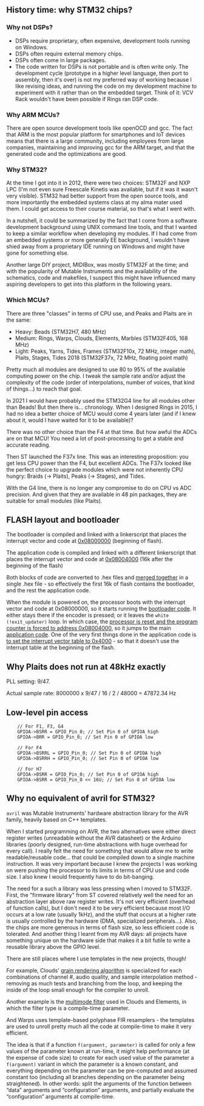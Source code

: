 ## History time: why STM32 chips?

### Why not DSPs?

* DSPs require proprietary, often expensive, development tools running on Windows.
* DSPs often require external memory chips.
* DSPs often come in large packages.
* The code written for DSPs is not portable and is often write only. The development cycle (prototype in a higher level language, then port to assembly, then it's over) is not my preferred way of working because I like revising ideas, and running the code on my development machine to experiment with it rather than on the embedded target. Think of it: VCV Rack wouldn't have been possible if Rings ran DSP code.

### Why ARM MCUs?

There are open source development tools like openOCD and gcc. The fact that ARM is the most popular platform for smartphones and IoT devices means that there is a large community, including employees from large companies, maintaining and improving gcc for the ARM target, and that the generated code and the optimizations are good.

### Why STM32?

At the time I got into it in 2012, there were two choices: STM32F and NXP LPC (I'm not even sure Freescale Kinetis was available, but if it was it wasn't very visible). STM32 had better support from the open source tools, and more importantly the embedded systems class at my alma mater used them. I could get access to their course material, so that's what I went with.

In a nutshell, it could be summarized by the fact that I come from a software development background using UNIX command line tools, and that I wanted to keep a similar workflow when developing my modules. If I had come from an embedded systems or more generally EE background, I wouldn't have shied away from a proprietary IDE running on Windows and might have gone for something else.

Another large DIY project, MIDIBox, was mostly STM32F at the time; and with the popularity of Mutable Instruments and the availability of the schematics, code and makefiles, I suspect this might have influenced many aspiring developers to get into this platform in the following years.

### Which MCUs?

There are three "classes" in terms of CPU use, and Peaks and Plaits are in the same:

* Heavy: Beads (STM32H7, 480 MHz)
* Medium: Rings, Warps, Clouds, Elements, Marbles (STM32F405, 168 MHz)
* Light: Peaks, Yarns, Tides, Frames (STM32F10x, 72 MHz, integer math), Plaits, Stages, Tides 2018 (STM32F37x, 72 MHz, floating point math)

Pretty much all modules are designed to use 80 to 95% of the available computing power on the chip. I tweak the sample rate and/or adjust the complexity of the code (order of interpolations, number of voices, that kind of things...) to reach that goal.

In 2021 I would have probably used the STM32G4 line for all modules other than Beads! But then there is... chronology. When I designed Rings in 2015, I had no idea a better choice of MCU would come 4 years later (and if I knew about it, would I have waited for it to be available)?

There was no other choice than the F4 at that time. But how awful the ADCs are on that MCU! You need a lot of post-processing to get a stable and accurate reading.

Then ST launched the F37x line. This was an interesting proposition: you get less CPU power than the F4, but excellent ADCs. The F37x looked like the perfect choice to upgrade modules which were not inherently CPU hungry: Braids (-> Plaits), Peaks (-> Stages), and Tides.

With the G4 line, there is no longer any compromise to do on CPU vs ADC precision. And given that they are available in 48 pin packages, they are suitable for small modules (like Plaits).

## FLASH layout and bootloader

The bootloader is compiled and linked with a linkerscript that places the interrupt vector and code at [0x08000000](https://github.com/pichenettes/stmlib/blob/f8a4b46b7abb5d752a6a72932eeac1a03fe958fd/linker_scripts/stm32f10x_flash_cl.ld#L7) (beginning of flash).

The application code is compiled and linked with a different linkerscript that places the interrupt vector and code at [0x08004000](https://github.com/pichenettes/stmlib/blob/f8a4b46b7abb5d752a6a72932eeac1a03fe958fd/linker_scripts/stm32f10x_flash_cl_application.ld#L7) (16k after the beginning of the flash)

Both blocks of code are converted to .hex files and [merged together](https://github.com/pichenettes/stmlib/blob/f8a4b46b7abb5d752a6a72932eeac1a03fe958fd/makefile.inc#L327) in a single .hex file - so effectively the first 16k of flash contains the bootloader, and the rest the application code.

When the module is powered on, the processor boots with the interrupt vector and code at 0x08000000, so it starts running the [bootloader code](https://github.com/pichenettes/eurorack/blob/master/braids/bootloader/bootloader.cc#L172). It either stays there if the encoder is pressed; or it leaves the `white (!exit_updater)` loop. In which case, the [processor is reset and the program counter is forced to address 0x08004000](https://github.com/pichenettes/eurorack/blob/master/braids/bootloader/bootloader.cc#L228), so it jumps to the main [application code](https://github.com/pichenettes/eurorack/blob/master/braids/braids.cc#L299). One of the very first things done in the application code is [to set the interrupt vector table to 0x4000](https://github.com/pichenettes/eurorack/blob/master/braids/drivers/system.cc#L36) - so that it doesn't use the interrupt table at the beginning of the flash.

## Why Plaits does not run at 48kHz exactly

PLL setting: 9/47.

Actual sample rate: 8000000 x 9/47 / 16 / 2 / 48000 = 47872.34 Hz

## Low-level pin access

		// For F1, F3, G4
		GPIOA->BSRR = GPIO_Pin_0; // Set Pin 0 of GPIOA high
		GPIOA->BRR = GPIO_Pin_0; // Set Pin 0 of GPIOA low

		// For F4
		GPIOA->BSRRL = GPIO_Pin_0; // Set Pin 0 of GPIOA high
		GPIOA->BSRRH = GPIO_Pin_0; // Set Pin 0 of GPIOA low

		// For H7
		GPIOA->BSRR = GPIO_Pin_0; // Set Pin 0 of GPIOA high
		GPIOA->BSRR = GPIO_Pin_0 << 16U; // Set Pin 0 of GPIOA low

## Why no equivalent of avril for STM32?

`avril` was Mutable Instruments' hardware abstraction library for the AVR family, heavily based on C++ templates.

When I started programming on AVR, the two alternatives were either direct register writes (unreadable without the AVR datasheet) or the Arduino libraries (poorly designed, run-time abstractions with huge overhead for every call). I really felt the need for something that would allow me to write readable/reusable code... that could be compiled down to a single machine instruction. It was very important because I knew the projects I was working on were pushing the processor to its limits in terms of CPU use and code size. I also knew I would frequently have to do bit-banging.

The need for a such a library was less pressing when I moved to STM32F. First, the "firmware library" from ST covered relatively well the need for an abstraction layer above raw register writes. It's not very efficient (overhead of function calls), but I don't need it to be very efficient because most I/O occurs at a low rate (usually 1kHz), and the stuff that occurs at a higher rate is usually controlled by the hardware (DMA, specialized peripherals...). Also, the chips are more generous in terms of flash size, so less efficient code is tolerated. And another thing I learnt from my AVR days: all projects have something unique on the hardware side that makes it a bit futile to write a reusable library above the GPIO level.

There are still places where I use templates in the new projects, though!

For example, Clouds' [grain rendering algorithm](https://github.com/pichenettes/eurorack/blob/master/clouds/dsp/grain.h#L120) is specialized for each combinations of channel \#, audio quality, and sample interpolation method - removing as much tests and branching from the loop, and keeping the inside of the loop small enough for the compiler to unroll.

Another example is the [multimode filter](https://github.com/pichenettes/stmlib/blob/master/dsp/filter.h#L190) used in Clouds and Elements, in which the filter type is a compile-time parameter.

And Warps uses template-based polyphase FIR resamplers - the templates are used to unroll pretty much all the code at compile-time to make it very efficient.

The idea is that if a function `f(argument, parameter)` is called for only a few values of the parameter known at run-time, it might help performance (at the expense of code size) to create for each used value of the parameter a `f(argument)` variant in which the parameter is a known constant, and everything depending on the parameter can be pre-computed and assumed constant too (including all branches depending on the parameter being straightened). In other words: split the arguments of the function between “data” arguments and “configuration” arguments, and partially evaluate the “configuration” arguments at compile-time.
